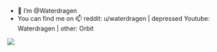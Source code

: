- 👋 I’m @Waterdragen
- You can find me on 📫 reddit: u/waterdragen | depressed Youtube: Waterdragen | other: Orbit

<!---
Waterdragen/Waterdragen is a ✨ special ✨ repository because its `README.md` (this file) appears on your GitHub profile.
You can click the Preview link to take a look at your changes.
--->

<p>
  <div align="left">
    <a href="https://www.youtube.com/channel/UCef0IyxZFYdUcB5Tmfi7_vg">
    <img src="https://i.imgur.com/ZCd9hut.png">
  </div>
</p>
